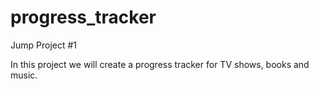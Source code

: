 # progress_tracker
Jump Project #1

In this project we will create a progress tracker for TV shows, books and music.
